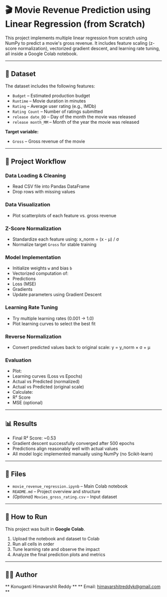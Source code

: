 # 🎬 Movie Revenue Prediction using Linear Regression (from Scratch)

This project implements multiple linear regression from scratch using NumPy to predict a movie's gross revenue. It includes feature scaling (z-score normalization), vectorized gradient descent, and learning rate tuning, all inside a Google Colab notebook.

---

## 📁 Dataset

The dataset includes the following features:

- `Budget` – Estimated production budget
- `Runtime` – Movie duration in minutes
- `Rating` – Average user rating (e.g., IMDb)
- `Rating Count` – Number of ratings submitted
- `release date_DD` – Day of the month the movie was released
- `release month_MM` – Month of the year the movie was released

**Target variable:**

- `Gross` – Gross revenue of the movie

---

## 🧪 Project Workflow

### Data Loading & Cleaning
- Read CSV file into Pandas DataFrame
- Drop rows with missing values

### Data Visualization
- Plot scatterplots of each feature vs. gross revenue

### Z-Score Normalization
- Standardize each feature using:
   x_norm = (x - μ) / σ
- Normalize target `Gross` for stable training

### Model Implementation
- Initialize weights `w` and bias `b`
- Vectorized computation of:
- Predictions
- Loss (MSE)
- Gradients
- Update parameters using Gradient Descent

### Learning Rate Tuning
- Try multiple learning rates (0.001 → 1.0)
- Plot learning curves to select the best fit

### Reverse Normalization
- Convert predicted values back to original scale:
  y = y_norm × σ + μ


### Evaluation
- Plot:
- Learning curves (Loss vs Epochs)
- Actual vs Predicted (normalized)
- Actual vs Predicted (original scale)
- Calculate:
- R² Score
- MSE (optional)

---

## 📊 Results

- Final R² Score: ~0.53  
- Gradient descent successfully converged after 500 epochs  
- Predictions align reasonably well with actual values  
- All model logic implemented manually using NumPy (no Scikit-learn)

---

## 📁 Files

- `movie_revenue_regression.ipynb` – Main Colab notebook  
- `README.md` – Project overview and structure  
- *(Optional)* `Movies_gross_rating.csv` – Input dataset

---

## 📌 How to Run

This project was built in **Google Colab**.

1. Upload the notebook and dataset to Colab  
2. Run all cells in order  
3. Tune learning rate and observe the impact  
4. Analyze the final prediction plots and metrics

---

## 🧑‍💻 Author

** Konuganti Himavarshit Reddy **
** Email: himavarshitreddyk@gmail.com **  

